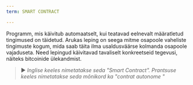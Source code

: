 ```yaml
---
term: SMART CONTRACT

---
```

Programm, mis käivitub automaatselt, kui teatavad eelnevalt määratletud tingimused on täidetud. Arukas leping on seega mitme osapoole vaheliste tingimuste kogum, mida saab täita ilma usaldusväärse kolmanda osapoole vajaduseta. Need lepingud käivitavad tavaliselt konkreetseid tegevusi, näiteks bitcoinide ülekandmist.

> ► *Inglise keeles nimetatakse seda "Smart Contract". Prantsuse keeles nimetatakse seda mõnikord ka "contrat autonome "*